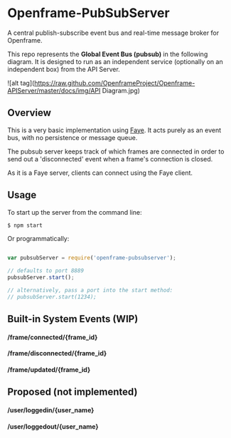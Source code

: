# Openframe-PubSubServer
A central publish-subscribe event bus and real-time message broker for Openframe.

This repo represents the **Global Event Bus (pubsub)** in the following diagram. It is designed to run as an independent service (optionally on an independent box) from the API Server.

![alt tag](https://raw.github.com/OpenframeProject/Openframe-APIServer/master/docs/img/API Diagram.jpg)

## Overview

This is a very basic implementation using [Faye](faye.jcoglan.com). It acts purely as an event bus, with no persistence or message queue.

The pubsub server keeps track of which frames are connected in order to send out a 'disconnected' event when a frame's connection is closed.

As it is a Faye server, clients can connect using the Faye client.

## Usage

To start up the server from the command line:

```bash
$ npm start
```

Or programmatically:

```javascript

var pubsubServer = require('openframe-pubsubserver');

// defaults to port 8889
pubsubServer.start();

// alternatively, pass a port into the start method:
// pubsubServer.start(1234);

```

## Built-in System Events (WIP)

#### /frame/connected/{frame_id}

#### /frame/disconnected/{frame_id}

#### /frame/updated/{frame_id}


## Proposed (not implemented)

#### /user/loggedin/{user_name}

#### /user/loggedout/{user_name}
